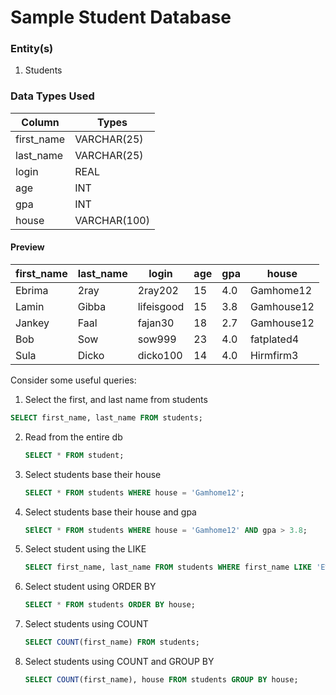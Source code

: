 # Sample Student Database

### Entity(s)

1. Students

### Data Types Used

| Column     | Types        |
| ---------- | ------------ |
| first_name | VARCHAR(25)  |
| last_name  | VARCHAR(25)  |
| login      | REAL         |
| age        | INT          |
| gpa        | INT          |
| house      | VARCHAR(100) |



#### Preview 

| first_name | last_name | login      | age  | gpa  | house      |
| ---------- | --------- | ---------- | ---- | ---- | ---------- |
| Ebrima     | 2ray      | 2ray202    | 15   | 4.0  | Gamhome12  |
| Lamin      | Gibba     | lifeisgood | 15   | 3.8  | Gamhouse12 |
| Jankey     | Faal      | fajan30    | 18   | 2.7  | Gamhouse12 |
| Bob        | Sow       | sow999     | 23   | 4.0  | fatplated4 |
| Sula       | Dicko     | dicko100   | 14   | 4.0  | Hirmfirm3  |



Consider some useful queries:

1. Select the first, and last name from students

```sql
SELECT first_name, last_name FROM students;
```

2. Read from the entire db

   ```sql
   SELECT * FROM student;
   ```

3. Select students base their house

   ```sql
   SELECT * FROM students WHERE house = 'Gamhome12';
   ```

4. Select students base their house and gpa

   ```sql
   SElECT * FROM students WHERE house = 'Gamhome12' AND gpa > 3.8;
   ```

5. Select student using the LIKE 

   ```sql
   SELECT first_name, last_name FROM students WHERE first_name LIKE 'E%';
   ```

6. Select student using ORDER BY

   ```sql
   SELECT * FROM students ORDER BY house;
   ```

7. Select students using COUNT

   ```sql
   SELECT COUNT(first_name) FROM students;
   ```

8. Select students using COUNT and GROUP BY

   ```sql
   SELECT COUNT(first_name), house FROM students GROUP BY house;
   ```

   